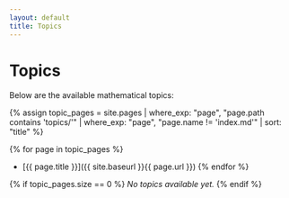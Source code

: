 ```yaml
---
layout: default
title: Topics
---
```


# Topics

Below are the available mathematical topics:

{% assign topic_pages = site.pages | where_exp: "page", "page.path contains 'topics/'" | where_exp: "page", "page.name != 'index.md'" | sort: "title" %}

{% for page in topic_pages %}
- [{{ page.title }}]({{ site.baseurl }}{{ page.url }})
{% endfor %}

{% if topic_pages.size == 0 %}
*No topics available yet.*
{% endif %} 